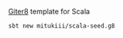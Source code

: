 [Giter8](https://github.com/foundweekends/giter8) template for Scala

```
sbt new mitukiii/scala-seed.g8
```
